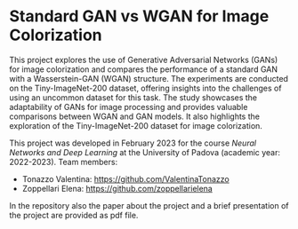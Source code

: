 # Standard GAN vs WGAN for Image Colorization
This project explores the use of Generative Adversarial Networks (GANs) for image colorization and compares the performance of a standard GAN with a Wasserstein-GAN (WGAN) structure. 
The experiments are conducted on the Tiny-ImageNet-200 dataset, offering insights into the challenges of using an uncommon dataset for this task. 
The study showcases the adaptability of GANs for image processing and provides valuable comparisons between WGAN and GAN models. 
It also highlights the exploration of the Tiny-ImageNet-200 dataset for image colorization.

This project was developed in February 2023 for the course *Neural Networks and Deep Learning* at the University of Padova (academic year: 2022-2023).
Team members:
- Tonazzo Valentina: https://github.com/ValentinaTonazzo
- Zoppellari Elena: https://github.com/zoppellarielena

In the repository also the paper about the project and a brief presentation of the project are provided as pdf file.

